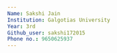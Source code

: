 ```yaml
---
Name: Sakshi Jain
Institution: Galgotias University
Year: 3rd
Github_user: sakshi172015
Phone no.: 9650625937
---
```

